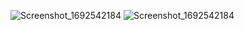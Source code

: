 ![Screenshot_1692542184](https://github.com/beyza-durmaz/CareerApp/assets/116080244/349dff53-5ada-4851-be00-93fba1863f11)
![Screenshot_1692542184](https://github.com/beyza-durmaz/CareerApp/assets/116080244/349dff53-5ada-4851-be00-93fba1863f11)
